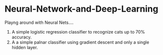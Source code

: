 # Neural-Network-and-Deep-Learning

Playng around with Neural Nets....


1) A simple logistic regression classifier to recognize cats up to 70% accuracy.
2) A a simple palnar classifier using gradient descent and only a single hidden layer. 
